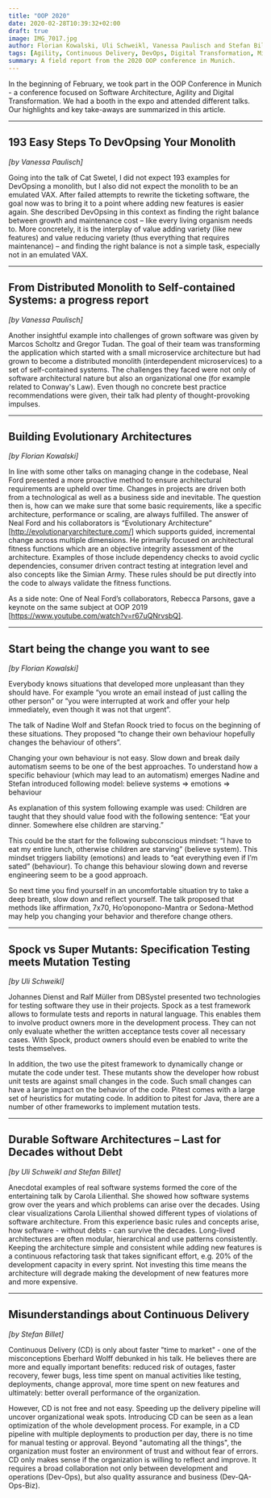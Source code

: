 ```yaml
---
title: "OOP 2020"
date: 2020-02-28T10:39:32+02:00
draft: true
image: IMG_7017.jpg
author: Florian Kowalski, Uli Schweikl, Vanessa Paulisch and Stefan Billet
tags: [Agility, Continuous Delivery, DevOps, Digital Transformation, Microservice, OOP, Pattern, pitest, Software Architecture, Specification, Testing, Conference]
summary: A field report from the 2020 OOP conference in Munich.
---
```


In the beginning of February, we took part in the OOP Conference in Munich - a conference focused on Software Architecture, Agility and Digital Transformation. We had a booth in the expo and attended different talks. Our highlights and key take-aways are summarized in this article.

---

## 193 Easy Steps To DevOpsing Your Monolith
*[by Vanessa Paulisch]*

Going into the talk of Cat Swetel, I did not expect 193 examples for DevOpsing a monolith, but I also did not expect the monolith to be an emulated VAX. After failed attempts to rewrite the ticketing software, the goal now was to bring it to a point where adding new features is easier again. She described DevOpsing in this context as finding the right balance between growth and maintenance cost – like every living organism needs to. More concretely, it is the interplay of value adding variety (like new features) and value reducing variety (thus everything that requires maintenance) – and finding the right balance is not a simple task, especially not in an emulated VAX.

---

## From Distributed Monolith to Self-contained Systems: a progress report
*[by Vanessa Paulisch]*

Another insightful example into challenges of grown software was given by Marcos Scholtz and Gregor Tudan. The goal of their team was transforming the application which started with a small microservice architecture but had grown to become a distributed monolith (interdependent microservices) to a set of self-contained systems. The challenges they faced were not only of software architectural nature but also an organizational one (for example related to Conway's Law). Even though no concrete best practice recommendations were given, their talk had plenty of thought-provoking impulses.

---

## Building Evolutionary Architectures
*[by Florian Kowalski]*

In line with some other talks on managing change in the codebase, Neal Ford presented a more proactive method to ensure architectural requirements are upheld over time. Changes in projects are driven both from a technological as well as a business side and inevitable. The question then is, how can we make sure that some basic requirements, like a specific architecture, performance or scaling, are always fulfilled. The answer of Neal Ford and his collaborators is “Evolutionary Architecture” [http://evolutionaryarchitecture.com/] which supports guided, incremental change across multiple dimensions. He primarily focused on architectural fitness functions which are an objective integrity assessment of the architecture. Examples of those include dependency checks to avoid cyclic dependencies, consumer driven contract testing at integration level and also concepts like the Simian Army. These rules should be put directly into the code to always validate the fitness functions.

As a side note: One of Neal Ford’s collaborators, Rebecca Parsons, gave a keynote on the same subject at OOP 2019 [https://www.youtube.com/watch?v=r67uQNrvsbQ].

---

## Start being the change you want to see
*[by Florian Kowalski]*

Everybody knows situations that developed more unpleasant than they should have. For example “you wrote an email instead of just calling the other person” or “you were interrupted at work and offer your help immediately, even though it was not that urgent”.

The talk of Nadine Wolf and Stefan Roock tried to focus on the beginning of these situations. They proposed “to change their own behaviour hopefully changes the behaviour of others”.

Changing your own behaviour is not easy. Slow down and break daily automatism seems to be one of the best approaches. To understand how a specific behaviour (which may lead to an automatism) emerges Nadine and Stefan introduced following model: believe systems => emotions => behaviour

As explanation of this system following example was used: Children are taught that they should value food with the following sentence: “Eat your dinner. Somewhere else children are starving.”

This could be the start for the following subconscious mindset: “I have to eat my entire lunch, otherwise children are starving” (believe system). This mindset triggers liability (emotions) and leads to “eat everything even if I’m sated” (behaviour). To change this behaviour slowing down and reverse engineering seem to be a good approach.

So next time you find yourself in an uncomfortable situation try to take a deep breath, slow down and reflect yourself. The talk proposed that methods like affirmation, 7x70, Ho’oponopono-Mantra or Sedona-Method may help you changing your behavior and therefore change others.

---

## Spock vs Super Mutants: Specification Testing meets Mutation Testing
*[by Uli Schweikl]*

Johannes Dienst and Ralf Müller from DBSystel presented two technologies for testing software they use in their projects. Spock as a test framework allows to formulate tests and reports in natural language. This enables them to involve product owners more in the development process. They can not only evaluate whether the written acceptance tests cover all necessary cases. With Spock, product owners should even be enabled to write the tests themselves.

In addition, the two use the pitest framework to dynamically change or mutate the code under test. These mutants show the developer how robust unit tests are against small changes in the code. Such small changes can have a large impact on the behavior of the code. Pitest comes with a large set of heuristics for mutating code. In addition to pitest for Java, there are a number of other frameworks to implement mutation tests.

---

## Durable Software Architectures – Last for Decades without Debt
*[by Uli Schweikl and Stefan Billet]*

Anecdotal examples of real software systems formed the core of the entertaining talk by Carola Lilienthal. She showed how software systems grow over the years and which problems can arise over the decades. Using clear visualizations Carola Lilienthal showed different types of violations of software architecture. From this experience basic rules and concepts arise, how software - without debts - can survive the decades. Long-lived architectures are often modular, hierarchical and use patterns consistently. Keeping the architecture simple and consistent while adding new features is a continuous refactoring task that takes significant effort, e.g. 20% of the development capacity in every sprint. Not investing this time means the architecture will degrade making the development of new features more and more expensive.

---

## Misunderstandings about Continuous Delivery
*[by Stefan Billet]*

Continuous Delivery (CD) is only about faster "time to market" - one of the misconceptions Eberhard Wolff debunked in his talk. He believes there are more and equally important benefits: reduced risk of outages, faster recovery, fewer bugs, less time spent on manual activities like testing, deployments, change approval, more time spent on new features and ultimately: better overall performance of the organization.

However, CD is not free and not easy. Speeding up the delivery pipeline will uncover organizational weak spots. Introducing CD can be seen as a lean optimization of the whole development process. For example, in a CD pipeline with multiple deployments to production per day, there is no time for manual testing or approval. Beyond "automating all the things", the organization must foster an environment of trust and without fear of errors. CD only makes sense if the organization is willing to reflect and improve. It requires a broad collaboration not only between development and operations (Dev-Ops), but also quality assurance and business (Dev-QA-Ops-Biz).

